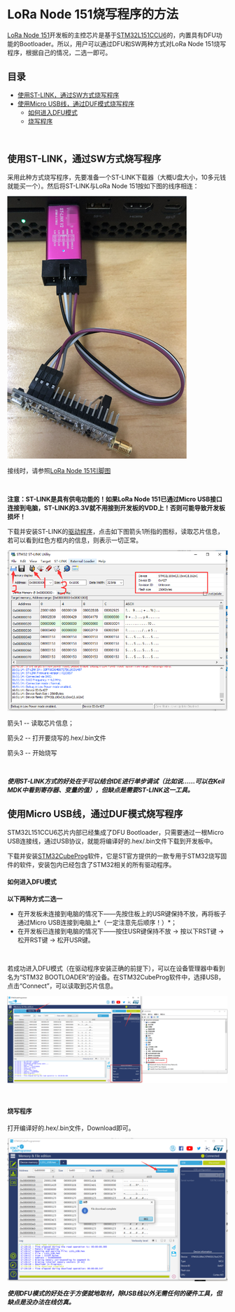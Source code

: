 # LoRa Node 151烧写程序的方法 

[LoRa Node 151](https://heltec.org/zh/project/lora-node-151/)开发板的主控芯片是基于[STM32L151CCU6](https://www.st.com/resource/en/datasheet/stm32l151cc.pdf)的，内置具有DFU功能的Bootloader。所以，用户可以通过DFU和SW两种方式对LoRa Node 151烧写程序，根据自己的情况，二选一即可。

## 目录

- [使用ST-LINK，通过SW方式烧写程序](#使用ST-LINK，通过SW方式烧写程序)
- [使用Micro USB线，通过DUF模式烧写程序](#使用Micro-USB线，通过DUF模式烧写程序)
  - [如何进入DFU模式](#如何进入DFU模式)
  - [烧写程序](#烧写程序)

&nbsp;

## 使用ST-LINK，通过SW方式烧写程序

采用此种方式烧写程序，先要准备一个ST-LINK下载器（大概U盘大小，10多元钱就能买一个）。然后将ST-LINK与LoRa Node 151按如下图的线序相连：

<img src="img/how_to_download_firmware_into_lora_node_151/01.png">

接线时，请参照[LoRa Node 151引脚图](https://docs.heltec.cn/download/LoRa_Node_151.pdf)

&nbsp;

**注意：ST-LINK是具有供电功能的！如果LoRa Node 151已通过Micro USB接口连接到电脑，ST-LINK的3.3V就不用接到开发板的VDD上！否则可能导致开发板损坏！**

下载并安装ST-LINK的[驱动程序](https://www.st.com/content/st_com/en/products/development-tools/software-development-tools/stm32-software-development-tools/stm32-programmers/stsw-link004.html)，点击如下图箭头1所指的图标，读取芯片信息，若可以看到红色方框内的信息，则表示一切正常。

<img src="img/how_to_download_firmware_into_lora_node_151/02.png">



箭头1 -- 读取芯片信息；

箭头2 -- 打开要烧写的.hex/.bin文件

箭头3 -- 开始烧写

&nbsp;

***使用ST-LINK方式的好处在于可以结合IDE进行单步调试（比如说……可以在Keil MDK中看到寄存器、变量的值），但缺点是需要ST-LINK这一工具。***



## 使用Micro USB线，通过DUF模式烧写程序

STM32L151CCU6芯片内部已经集成了DFU Bootloader，只需要通过一根Micro USB连接线，通过USB协议，就能将编译好的.hex/.bin文件下载到开发板中。

下载并安装[STM32CubeProg](https://www.st.com/content/st_com/en/products/development-tools/software-development-tools/stm32-software-development-tools/stm32-programmers/stm32cubeprog.html)软件，它是ST官方提供的一款专用于STM32烧写固件的软件，安装包内已经包含了STM32相关的所有驱动程序。

#### 如何进入DFU模式

**以下两种方式二选一**

- 在开发板未连接到电脑的情况下——先按住板上的USR键保持不放，再将板子通过Micro USB连接到电脑上*（一定注意先后顺序！）*；
- 在开发板已连接到电脑的情况下——按住USR键保持不放 → 按以下RST键 → 松开RST键 → 松开USR键。

&nbsp;

若成功进入DFU模式（在驱动程序安装正确的前提下），可以在设备管理器中看到名为“STM32 BOOTLOADER”的设备。在STM32CubeProg软件中，选择USB，点击“Connect”，可以读取到芯片信息。

<img src="img/how_to_download_firmware_into_lora_node_151/03.png">

&nbsp;

#### 烧写程序

打开编译好的.hex/.bin文件，Download即可。

<img src="img/how_to_download_firmware_into_lora_node_151/04.png">



***使用DFU模式的好处在于方便就地取材，除USB线以外无需任何的硬件工具，但缺点是没办法在线仿真。***

